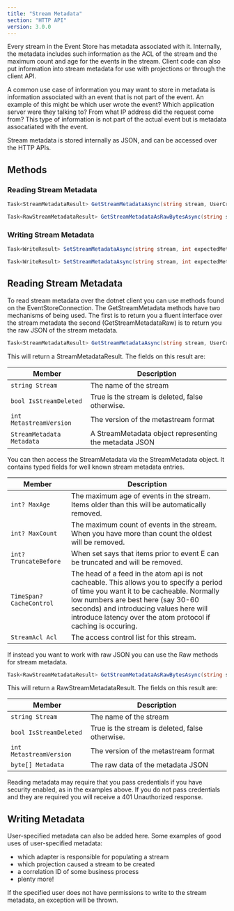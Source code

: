 ```yaml
---
title: "Stream Metadata"
section: "HTTP API"
version: 3.0.0
---
```


Every stream in the Event Store has metadata associated with it. Internally, the metadata includes such information as the ACL of the stream and the maximum count and age for the events in the stream. Client code can also put information into stream metadata for use with projections or through the client API. 

A common use case of information you may want to store in metadata is information associated with an event that is not part of the event. An example of this might be which user wrote the event? Which application server were they talking to? From what IP address did the request come from? This type of information is not part of the actual event but is metadata assocatiated with the event.

Stream metadata is stored internally as JSON, and can be accessed over the HTTP APIs. 

## Methods

### Reading Stream Metadata
```csharp
Task<StreamMetadataResult> GetStreamMetadataAsync(string stream, UserCredentials userCredentials = null)
```

```csharp
Task<RawStreamMetadataResult> GetStreamMetadataAsRawBytesAsync(string stream, UserCredentials userCredentials = null)
```

### Writing Stream Metadata
```csharp
Task<WriteResult> SetStreamMetadataAsync(string stream, int expectedMetastreamVersion, StreamMetadata metadata, UserCredentials userCredentials = null)
```

```csharp
Task<WriteResult> SetStreamMetadataAsync(string stream, int expectedMetastreamVersion, byte[] metadata, UserCredentials userCredentials = null)
```

## Reading Stream Metadata

To read stream metadata over the dotnet client you can use methods found on the EventStoreConnection. The GetStreamMetadata methods have two mechanisms of being used. The first is to return you a fluent interface over the stream metadata the second (GetStreamMetadataRaw) is to return you the raw JSON of the stream metadata.

```csharp
Task<StreamMetadataResult> GetStreamMetadataAsync(string stream, UserCredentials userCredentials = null)
```

This will return a StreamMetadataResult. The fields on this result are:

<table>
    <thead>
        <tr>
            <th>Member</th>
            <th>Description</th>
        </tr>
    </thead>
    <tbody>
        <tr>
            <td><code>string Stream</code></td>
            <td>The name of the stream</td>
        </tr>
        <tr>
            <td><code>bool IsStreamDeleted</code></td>
            <td>True is the stream is deleted, false otherwise.</td>
        </tr>
        <tr>
            <td><code>int MetastreamVersion</code></td>
            <td>The version of the metastream format</td>
        </tr>
        <tr>
            <td><code>StreamMetadata Metadata</code></td>
            <td>A StreamMetadata object representing the metadata JSON</td>
        </tr>
    </tbody>
</table>

You can then access the StreamMetadata via the StreamMetadata object. It contains typed fields for well known stream metadata entries.

<table>
    <thead>
        <tr>
            <th>Member</th>
            <th>Description</th>
        </tr>
    </thead>
    <tbody>
        <tr>
            <td><code>int? MaxAge</code></td>
            <td>The maximum age of events in the stream. Items older than this will be automatically removed.</td>
        </tr>
        <tr>
            <td><code>int? MaxCount</code></td>
            <td>The maximum count of events in the stream. When you have more than count the oldest will be removed.</td>
        </tr>
        <tr>
            <td><code>int? TruncateBefore</code></td>
            <td>When set says that items prior to event E can be truncated and will be removed.</td>
        </tr>
        <tr>
            <td><code>TimeSpan? CacheControl</code></td>
            <td>The head of a feed in the atom api is not cacheable. This allows you to specify a period of time you want it to be cacheable. Normally low numbers are best here (say 30-60 seconds) and introducing values here will introduce latency over the atom protocol if caching is occuring.</td>
        </tr>
        <tr>
            <td><code>StreamAcl Acl</code></td>
            <td>The access control list for this stream.</td>
        </tr>
    </tbody>
</table>

If instead you want to work with raw JSON you can use the Raw methods for stream metadata.

```csharp
Task<RawStreamMetadataResult> GetStreamMetadataAsRawBytesAsync(string stream, UserCredentials userCredentials = null)
```
This will return a RawStreamMetadataResult. The fields on this result are:


<table>
    <thead>
        <tr>
            <th>Member</th>
            <th>Description</th>
        </tr>
    </thead>
    <tbody>
        <tr>
            <td><code>string Stream</code></td>
            <td>The name of the stream</td>
        </tr>
        <tr>
            <td><code>bool IsStreamDeleted</code></td>
            <td>True is the stream is deleted, false otherwise.</td>
        </tr>
        <tr>
            <td><code>int MetastreamVersion</code></td>
            <td>The version of the metastream format</td>
        </tr>
        <tr>
            <td><code>byte[] Metadata</code></td>
            <td>The raw data of the metadata JSON</td>
        </tr>
    </tbody>
</table>

<span class="note">
Reading metadata may require that you pass credentials if you have security enabled, as in the examples above. If you do not pass credentials and they are required you will receive a 401 Unauthorized response.
</span>


## Writing Metadata

User-specified metadata can also be added here. Some examples of good uses of user-specified metadata:

- which adapter is responsible for populating a stream
- which projection caused a stream to be created
- a correlation ID of some business process
- plenty more!


If the specified user does not have permissions to write to the stream metadata, an exception will be thrown.
